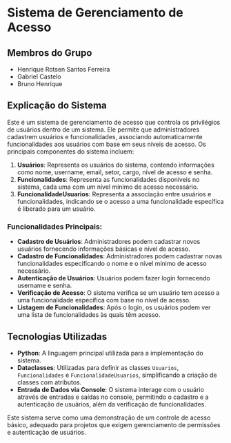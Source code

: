 # Sistema de Gerenciamento de Acesso

## Membros do Grupo

- Henrique Rotsen Santos Ferreira
- Gabriel Castelo
- Bruno Henrique

## Explicação do Sistema

Este é um sistema de gerenciamento de acesso que controla os privilégios de usuários dentro de um sistema. Ele permite que administradores cadastrem usuários e funcionalidades, associando automaticamente funcionalidades aos usuários com base em seus níveis de acesso. Os principais componentes do sistema incluem:

1. **Usuários**: Representa os usuários do sistema, contendo informações como nome, username, email, setor, cargo, nível de acesso e senha.
2. **Funcionalidades**: Representa as funcionalidades disponíveis no sistema, cada uma com um nível mínimo de acesso necessário.
3. **FuncionalidadeUsuarios**: Representa a associação entre usuários e funcionalidades, indicando se o acesso a uma funcionalidade específica é liberado para um usuário.

### Funcionalidades Principais:

- **Cadastro de Usuários**: Administradores podem cadastrar novos usuários fornecendo informações básicas e nível de acesso.
- **Cadastro de Funcionalidades**: Administradores podem cadastrar novas funcionalidades especificando o nome e o nível mínimo de acesso necessário.
- **Autenticação de Usuários**: Usuários podem fazer login fornecendo username e senha.
- **Verificação de Acesso**: O sistema verifica se um usuário tem acesso a uma funcionalidade específica com base no nível de acesso.
- **Listagem de Funcionalidades**: Após o login, os usuários podem ver uma lista de funcionalidades às quais têm acesso.

## Tecnologias Utilizadas

- **Python**: A linguagem principal utilizada para a implementação do sistema.
- **Dataclasses**: Utilizadas para definir as classes `Usuarios`, `Funcionalidades` e `FuncionalidadeUsuarios`, simplificando a criação de classes com atributos.
- **Entrada de Dados via Console**: O sistema interage com o usuário através de entradas e saídas no console, permitindo o cadastro e a autenticação de usuários, além da verificação de funcionalidades.

Este sistema serve como uma demonstração de um controle de acesso básico, adequado para projetos que exigem gerenciamento de permissões e autenticação de usuários.